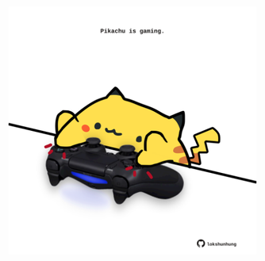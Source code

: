 <!-- built at 12/10/2021, 12:04:30 UTC -->
<p align="center">
  <img width="500" height="500" src="./ReadmeImage.svg">
</p>
